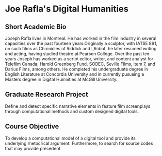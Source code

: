 # Joe Rafla's Digital Humanities                                        

## Short Academic Bio
Joseph Rafla lives in Montreal. He has worked in the film industry in several capacities over the past fourteen years.Originally a sculptor, with IATSE 891, on such films as Chronicles of Riddick and I,Robot, he later resumed writing and acting, having studied theatre at Pearson College. Over the past ten years Joseph has worked as a script editor, writer, and content analyst for Telefilm Canada, Harold Greenberg Fund, SODEC, Seville Films, Item 7, and Darius Films, among others. He completed his undergraduate degree in English Literature at Concordia University and in currently pusueing a Masters degree in Digital Humnities at McGill University.

## Graduate Research Project
Define and detect specific narrative elements in feature film screenplays through computational methods and custom designed digital tools.

## Course Objective
To develop a computational model of a digital tool and provide its underlying rhetocrical argument. Furthermore, to search for source codes that may provide precedent.


